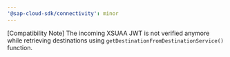 ```yaml
---
'@sap-cloud-sdk/connectivity': minor
---
```


[Compatibility Note] The incoming XSUAA JWT is not verified anymore while retrieving destinations using `getDestinationFromDestinationService()` function.
